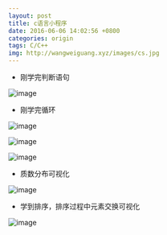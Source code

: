 ```yaml
---
layout: post
title: c语言小程序
date: 2016-06-06 14:02:56 +0800
categories: origin
tags: C/C++ 
img: http://wangweiguang.xyz/images/cs.jpg
---
```


* 刚学完判断语句

![image](http://wangweiguang.xyz/images/其他/xcx1.jpg)

* 刚学完循环

![image](http://wangweiguang.xyz/images/其他/xcx2.jpg)

![image](http://wangweiguang.xyz/images/其他/xcx.gif)

![image](http://wangweiguang.xyz/images/其他/xcx1.gif)

* 质数分布可视化

![image](http://wangweiguang.xyz/images/其他/xcx3.jpg)

* 学到排序，排序过程中元素交换可视化

![image](http://wangweiguang.xyz/images/sort5.jpg)

